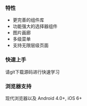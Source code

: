 ### 特性
- 更完善的组件库
- 功能强大的选择器组件
- 图片画廊
- 多级菜单
- 支持无限层级页面

### 快速上手
请git下载源码进行快速学习

### 浏览器支持
现代浏览器以及 Android 4.0+, iOS 6+